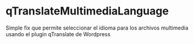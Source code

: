 qTranslateMultimediaLanguage
============================

Simple fix que permite seleccionar el idioma para los archivos multimedia usando el plugin qTranslate de Wordpress
